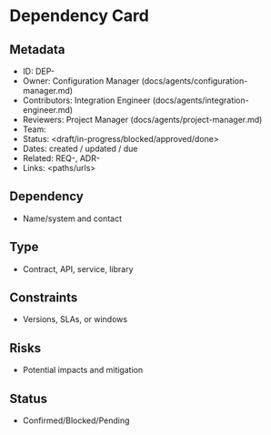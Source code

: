 # Dependency Card

## Metadata

- ID: DEP-<id>
- Owner: Configuration Manager (docs/agents/configuration-manager.md)
- Contributors: Integration Engineer (docs/agents/integration-engineer.md)
- Reviewers: Project Manager (docs/agents/project-manager.md)
- Team: <team>
- Status: <draft/in-progress/blocked/approved/done>
- Dates: created <YYYY-MM-DD> / updated <YYYY-MM-DD> / due <YYYY-MM-DD>
- Related: REQ-<id>, ADR-<id>
- Links: <paths/urls>


## Dependency

- Name/system and contact


## Type

- Contract, API, service, library


## Constraints

- Versions, SLAs, or windows


## Risks

- Potential impacts and mitigation


## Status

- Confirmed/Blocked/Pending
